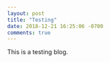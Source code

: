 ```yaml
---
layout: post
title: "Testing"
date: 2018-12-21 16:25:06 -0700
comments: true
---
```


This is a testing blog.
